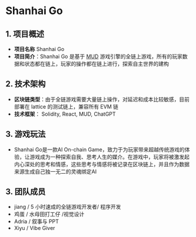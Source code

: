 # Shanhai Go

## 1. 项目概述
- **项目名称** Shanhai Go
- **项目简介**：Shanhai Go 是基于 [MUD](https://mud.dev/) 游戏引擎的全链上游戏，所有的玩家数据和状态都在链上，玩家的操作都在链上进行，探索自主世界的建构


## 2. 技术架构
- **区块链类型**：由于全链游戏需要大量链上操作，对延迟和成本比较敏感，目前部署在 lattice 的测试链上，兼容所有 EVM 链
- **技术框架**： Solidity, React, MUD, ChatGPT

## 3. 游戏玩法

- Shanhai Go是一款AI On-chain Game，致力于为玩家带来超越传统游戏的体验，让游戏成为一种探索自我、思考人生的媒介。在游戏中，玩家将被激发起内心深处的思考和情感，这些思考与情感将被记录在区块链上，并且作为数据来源生成自己独一无二的灵魂绑定AI

## 3. 团队成员

 - jiang / 5 小时速成的全链游戏开发者/ 程序开发
 - 鸡蛋 / 水母田打工仔 /视觉设计
 - Adria / 叙事与 PPT
 - Xiyu / Vibe Giver
